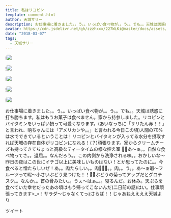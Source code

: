 ```yaml
---
title: 私はリコピン
template: comment.html
author: 天城サリー
description: お仕事場に着きました。。う。。いっぱい食べ物が。。う。。でも。。天城は誘惑に打ち勝ちます。私はもうお菓子は食べません。家から持参しました。リコピンとバイタミンをいっぱい摂って可愛くなります。(あいな...
avatar: https://cdn.jsdelivr.net/gh/zzzhxxx/227WiKi@master/docs/assets/photo/avatar/sally.jpg
date: "2018-03-07"
tags:
  - 天城サリー
---
```


!![](https://cdn.jsdelivr.net/gh/227WiKi/227WiKi-image@master/blog-image/sally-2018-03-07_1.jpg)

!![](https://cdn.jsdelivr.net/gh/227WiKi/227WiKi-image@master/blog-image/sally-2018-03-07_2.jpg)

!![](https://cdn.jsdelivr.net/gh/227WiKi/227WiKi-image@master/blog-image/sally-2018-03-07_3.jpg)

!![](https://cdn.jsdelivr.net/gh/227WiKi/227WiKi-image@master/blog-image/sally-2018-03-07_4.jpg)

!![](https://cdn.jsdelivr.net/gh/227WiKi/227WiKi-image@master/blog-image/sally-2018-03-07_5.jpg)


お仕事場に着きました。。う。。いっぱい食べ物が。。う。。でも。。天城は誘惑に打ち勝ちます。私はもうお菓子は食べません。家から持参しました。リコピンとバイタミンをいっぱい摂って可愛くなります。(あいなっちに「サリたん赤！！」と言われ、萌ちゃんには「アメリカンや。。」と言われる今日この頃)人間の70%は水でできているということは！リコピンとバイタミンが入ってる水分を摂取すれば天城の存在自体がリコピンになれる！(？)頑張ります。家からクリームチーズも持ってきてちょっと高級なティータイムの様な控え室 🍅🧀あ〜ぁ。。自然な食べ物ってさ。。退屈。。なんだろう。。この内側から洗浄される味。。おかしいな〜昨日の夜はこの世にイチゴ以上に美味しいものはない！とか思ってたのに。。今食べると憎たらしいぜ！あ。。肉たらしい。。肉🍖🥓🥩。。肉。。う。。あ〜ぁ暇〜フルーツって暇〜小さいぶどう見つけた！！🍇🍇ぶどうの菊ってアップだとグロテスク。。なんか。。首の骨みたい。。うぇ〜はぁ。。。寝るんだ。お休み。天ぷらを食べていた幸せだったあの頃はもう帰ってこないんだ(二日前の話)はい。仕事頑張ってきます>_<！サラダ〜じゃなくてっzさらば！！じゃあねええええ天城より


ツイート



